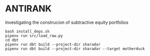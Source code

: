 # ANTIRANK

Investigating the construcion of subtractive equity portfolios

```
bash install_deps.sh
pipenv run src/load_raw.py
cd dbt
pipenv run dbt build --project-dir sharadar 
pipenv run dbt build --project-dir sharadar --target motherduck
```